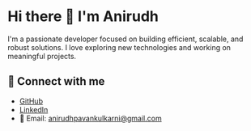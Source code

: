# Hi there 👋 I'm Anirudh

I'm a passionate developer focused on building efficient, scalable, and robust solutions. I love exploring new technologies and working on meaningful projects.

## 🔗 Connect with me
- [GitHub](https://github.com/Anirudh713/)
- [LinkedIn]([https://www.linkedin.com/in/YourProfile](https://www.linkedin.com/in/anirudh-kulkarni-710a76247/))
- 📧 Email: anirudhpavankulkarni@gmail.com

